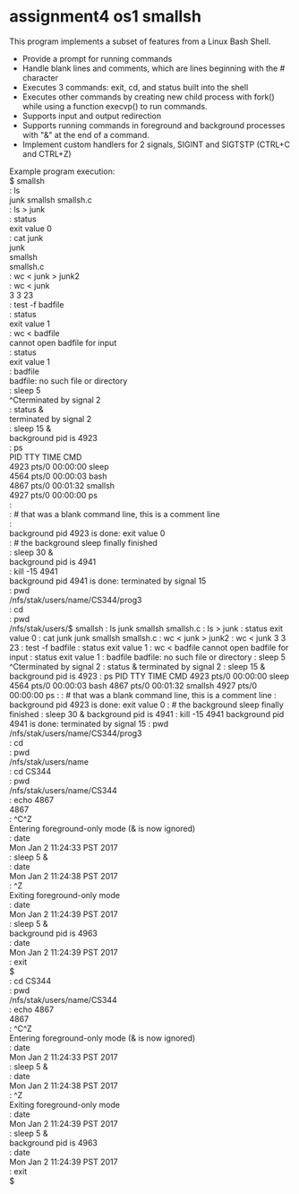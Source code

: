 # assignment4 os1 smallsh
This program implements a subset of features from a Linux Bash Shell.  
- Provide a prompt for running commands
- Handle blank lines and comments, which are lines beginning with the # character
- Executes 3 commands: exit, cd, and status built into the shell
- Executes other commands by creating new child process with fork() while using a function execvp() to run commands.
- Supports input and output redirection
- Supports running commands in foreground and background processes with "&" at the end of a command.
- Implement custom handlers for 2 signals, SIGINT and SIGTSTP (CTRL+C and CTRL+Z)

Example program execution:  
$ smallsh  
: ls  
junk   smallsh    smallsh.c  
: ls > junk  
: status  
exit value 0    
: cat junk  
junk  
smallsh  
smallsh.c  
: wc < junk > junk2  
: wc < junk  
       3       3      23  
: test -f badfile  
: status  
exit value 1  
: wc < badfile  
cannot open badfile for input  
: status  
exit value 1  
: badfile  
badfile: no such file or directory  
: sleep 5  
^Cterminated by signal 2  
: status &  
terminated by signal 2  
: sleep 15 &  
background pid is 4923  
: ps  
  PID TTY          TIME CMD  
 4923 pts/0    00:00:00 sleep  
 4564 pts/0    00:00:03 bash  
 4867 pts/0    00:01:32 smallsh  
 4927 pts/0    00:00:00 ps  
:  
: # that was a blank command line, this is a comment line  
:  
background pid 4923 is done: exit value 0  
: # the background sleep finally finished  
: sleep 30 &  
background pid is 4941  
: kill -15 4941  
background pid 4941 is done: terminated by signal 15  
: pwd  
/nfs/stak/users/name/CS344/prog3  
: cd  
: pwd  
/nfs/stak/users/$ smallsh
: ls
junk   smallsh    smallsh.c
: ls > junk
: status
exit value 0
: cat junk
junk
smallsh
smallsh.c
: wc < junk > junk2
: wc < junk
       3       3      23
: test -f badfile
: status
exit value 1
: wc < badfile
cannot open badfile for input
: status
exit value 1
: badfile
badfile: no such file or directory
: sleep 5
^Cterminated by signal 2
: status &
terminated by signal 2
: sleep 15 &
background pid is 4923
: ps
  PID TTY          TIME CMD
 4923 pts/0    00:00:00 sleep
 4564 pts/0    00:00:03 bash
 4867 pts/0    00:01:32 smallsh
 4927 pts/0    00:00:00 ps
:
: # that was a blank command line, this is a comment line
:
background pid 4923 is done: exit value 0
: # the background sleep finally finished
: sleep 30 &
background pid is 4941
: kill -15 4941
background pid 4941 is done: terminated by signal 15
: pwd
/nfs/stak/users/name/CS344/prog3  
: cd  
: pwd  
/nfs/stak/users/name  
: cd CS344  
: pwd  
/nfs/stak/users/name/CS344  
: echo 4867  
4867  
: ^C^Z    
Entering foreground-only mode (& is now ignored)  
: date  
 Mon Jan  2 11:24:33 PST 2017  
: sleep 5 &  
: date  
 Mon Jan  2 11:24:38 PST 2017  
: ^Z  
Exiting foreground-only mode  
: date  
 Mon Jan  2 11:24:39 PST 2017  
: sleep 5 &  
background pid is 4963  
: date  
 Mon Jan 2 11:24:39 PST 2017  
: exit  
$    
: cd CS344  
: pwd  
/nfs/stak/users/name/CS344  
: echo 4867  
4867  
: ^C^Z  
Entering foreground-only mode (& is now ignored)  
: date  
 Mon Jan  2 11:24:33 PST 2017  
: sleep 5 &  
: date  
 Mon Jan  2 11:24:38 PST 2017  
: ^Z  
Exiting foreground-only mode  
: date  
 Mon Jan  2 11:24:39 PST 2017  
: sleep 5 &  
background pid is 4963  
: date  
 Mon Jan 2 11:24:39 PST 2017  
: exit  
$  
